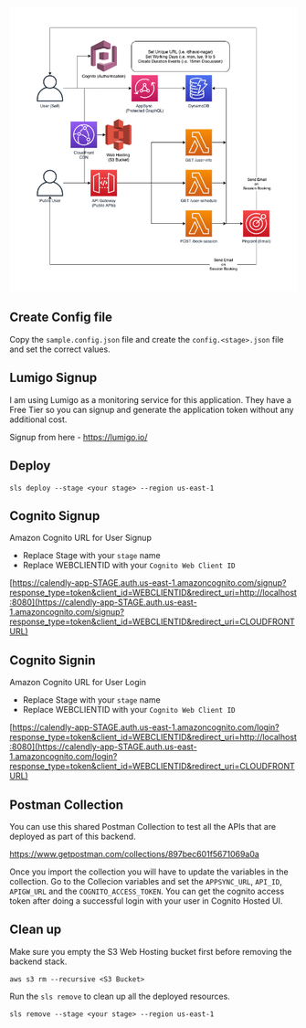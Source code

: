 ![image info](./assets/diagram.png)

## Create Config file

Copy the `sample.config.json` file and create the `config.<stage>.json` file and set the correct values.

## Lumigo Signup

I am using Lumigo as a monitoring service for this application. They have a Free Tier so you can signup and generate the application token without any additional cost. 

Signup from here - https://lumigo.io/

## Deploy

```
sls deploy --stage <your stage> --region us-east-1
```

## Cognito Signup

Amazon Cognito URL for User Signup
- Replace Stage with your `stage` name
- Replace WEBCLIENTID with your `Cognito Web Client ID`

[https://calendly-app-STAGE.auth.us-east-1.amazoncognito.com/signup?response_type=token&client_id=WEBCLIENTID&redirect_uri=http://localhost:8080](https://calendly-app-STAGE.auth.us-east-1.amazoncognito.com/signup?response_type=token&client_id=WEBCLIENTID&redirect_uri=CLOUDFRONTURL)

## Cognito Signin 

Amazon Cognito URL for User Login
- Replace Stage with your `stage` name
- Replace WEBCLIENTID with your `Cognito Web Client ID`

[https://calendly-app-STAGE.auth.us-east-1.amazoncognito.com/login?response_type=token&client_id=WEBCLIENTID&redirect_uri=http://localhost:8080](https://calendly-app-STAGE.auth.us-east-1.amazoncognito.com/login?response_type=token&client_id=WEBCLIENTID&redirect_uri=CLOUDFRONTURL)

## Postman Collection

You can use this shared Postman Collection to test all the APIs that are deployed as part of this backend. 

https://www.getpostman.com/collections/897bec601f5671069a0a

Once you import the collection you will have to update the variables in the collection. Go to the Collecion variables and set the `APPSYNC_URL`, `API_ID`, `APIGW_URL` and the `COGNITO_ACCESS_TOKEN`. You can get the cognito access token after doing a successful login with your user in Cognito Hosted UI.

## Clean up

Make sure you empty the S3 Web Hosting bucket first before removing the backend stack.

```
aws s3 rm --recursive <S3 Bucket>
```

Run the `sls remove` to clean up all the deployed resources. 

```
sls remove --stage <your stage> --region us-east-1
```
